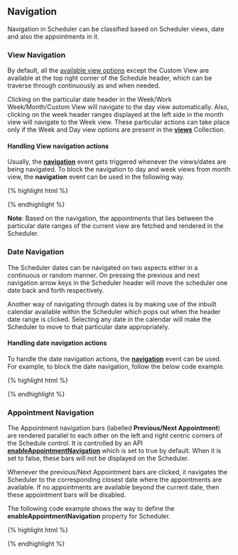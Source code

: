 ## Navigation

Navigation in Scheduler can be classified based on Scheduler views, date and also the appointments in it.

### View Navigation

By default, all the [available view options](#_Views "") except the Custom View are available at the top right corner of the Schedule header, which can be traverse through continuously as and when needed. 

Clicking on the particular date header in the Week/Work Week/Month/Custom View will navigate to the day view automatically. Also, clicking on the week header ranges displayed at the left side in the month view will navigate to the Week view. These particular actions can take place only if the Week and Day view options are present in the **[views](http://help.syncfusion.com/js/api/ejschedule#members:views "")** Collection.

#### Handling View navigation actions

Usually, the **[navigation](http://help.syncfusion.com/js/api/ejschedule#events:navigation "")** event gets triggered whenever the views/dates are being navigated. To block the navigation to day and week views from month view, the **navigation** event can be used in the following way.

{% highlight html %}


<div id="Schedule1"></div>



<script type="text/javascript">

$(function () {

$("#Schedule1").ejSchedule({

currentDate: new Date(2015, 11, 2),

appointmentSettings: {

dataSource: [{

Id: 100,

Subject: "Research on Sky Miracles",

StartTime: new Date(2015, 11, 2, 9, 00),

EndTime: new Date(2015, 11, 2, 10, 30)

}]

},

navigation: function (args) {

//args.target.currentTarget – target element which is clicked.

var target = $(args.target.currentTarget);

if (args.requestType == "viewNavigate" && (target.hasClass("e-headercells") || target.hasClass("e-monthheader") || target.hasClass("e-timecells")))

args.cancel = true;

}

});

});

</script>



{% endhighlight %}

**Note**: Based on the navigation, the appointments that lies between the particular date ranges of the current view are fetched and rendered in the Scheduler.

### Date Navigation

The Scheduler dates can be navigated on two aspects either in a continuous or random manner. On pressing the previous and next navigation arrow keys in the Scheduler header will move the scheduler one date back and forth respectively.

Another way of navigating through dates is by making use of the inbuilt calendar available within the Scheduler which pops out when the header date range is clicked. Selecting any date in the calendar will make the Scheduler to move to that particular date appropriately.

#### Handling date navigation actions

To handle the date navigation actions, the **[navigation](http://help.syncfusion.com/js/api/ejschedule#events:navigation "")** event can be used. For example, to block the date navigation, follow the below code example.

{% highlight html %}


<div id="Schedule1"></div>



<script type="text/javascript">

$(function () {

$("#Schedule1").ejSchedule({

currentDate: new Date(2015, 11, 2),

appointmentSettings: {

dataSource: [{

Id: 100,

Subject: "Research on Sky Miracles",

StartTime: new Date(2015, 11, 2, 9, 00),

EndTime: new Date(2015, 11, 2, 10, 30)

}]

},

navigation: function (args) {

//args.target – target element which is clicked.

//args.currentDate – current date of the Scheduler.

//args.requestType – Specifies the navigation type.

if (args.requestType == "dateNavigate")

args.cancel = true;

}

});

});

</script>



{% endhighlight %}

### Appointment Navigation

The Appointment navigation bars (labelled **Previous/Next Appointment**) are rendered parallel to each other on the left and right centric corners of the Schedule control. It is controlled by an API **[enableAppointmentNavigation](http://help.syncfusion.com/js/api/ejschedule#members:enableappointmentnavigation "")** which is set to true by default. When it is set to false, these bars will not be displayed on the Scheduler.

Whenever the previous/Next Appointment bars are clicked, it navigates the Scheduler to the corresponding closest date where the appointments are available. If no appointments are available beyond the current date, then these appointment bars will be disabled.   

The following code example shows the way to define the **enableAppointmentNavigation** property for Scheduler.

{% highlight html %}


<div id="Schedule1"></div>



<script type="text/javascript">

$(function () {

$("#Schedule1").ejSchedule({

currentDate: new Date(2015, 11, 2),

enableAppointmentNavigation: true,

appointmentSettings: {

dataSource: [{

Id: 100,

Subject: "Research on Sky Miracles",

StartTime: new Date(2015, 11, 7, 9, 00),

EndTime: new Date(2015, 11, 7, 10, 30)

}]

}

});

});

</script>



{% endhighlight %}


